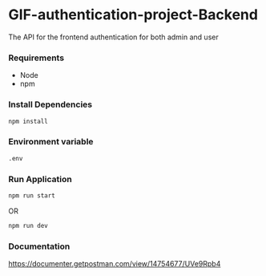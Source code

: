 # GIF-authentication-project-Backend
The API for the frontend authentication for both admin and user

### Requirements
- Node
- npm

### Install Dependencies
```bash
npm install
```

### Environment variable
```bash
.env
```

### Run Application
```bash
npm run start
```
OR

```bash
npm run dev
```

### Documentation
https://documenter.getpostman.com/view/14754677/UVe9Rpb4
